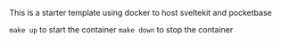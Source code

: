 This is a starter template using docker to host sveltekit and pocketbase

`make up` to start the container
`make down` to stop the container

